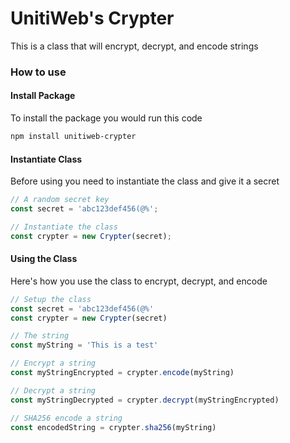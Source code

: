# UnitiWeb's Crypter

This is a class that will encrypt, decrypt, and encode strings

### How to use

#### Install Package

To install the package you would run this code

```bash
npm install unitiweb-crypter
```

#### Instantiate Class

Before using you need to instantiate the class and give it a secret

```js
// A random secret key
const secret = 'abc123def456(@%';

// Instantiate the class
const crypter = new Crypter(secret);
```

#### Using the Class

Here's how you use the class to encrypt, decrypt, and encode

```js
// Setup the class
const secret = 'abc123def456(@%'
const crypter = new Crypter(secret)

// The string
const myString = 'This is a test'

// Encrypt a string
const myStringEncrypted = crypter.encode(myString)

// Decrypt a string
const myStringDecrypted = crypter.decrypt(myStringEncrypted)

// SHA256 encode a string
const encodedString = crypter.sha256(myString)
```
